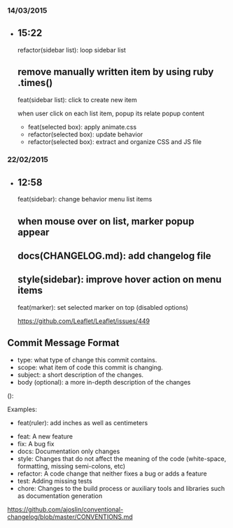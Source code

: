 ### 14/03/2015
  + 15:22
    -
      refactor(sidebar list): loop sidebar list

      remove manually written item by using ruby .times()
    -
      feat(sidebar list): click to create new item

      when user click on each list item, popup its relate popup content

    -
      feat(selected box): apply animate.css
    -
      refactor(selected box): update behavior
    -
      refactor(selected box): extract and organize CSS and JS file

### 22/02/2015
  + 12:58
    -
      feat(sidebar): change behavior menu list items

      when mouse over on list, marker popup appear
    -
      docs(CHANGELOG.md): add changelog file
    -
      style(sidebar): improve hover action on menu items
    -
      feat(marker): set selected marker on top (disabled options)

      https://github.com/Leaflet/Leaflet/issues/449

Commit Message Format
---

* type: what type of change this commit contains.
* scope: what item of code this commit is changing.
* subject: a short description of the changes.
* body (optional): a more in-depth description of the changes

<type>(<scope>): <subject>
<BLANK LINE>
<body>

Examples:

* feat(ruler): add inches as well as centimeters


- feat: A new feature
- fix: A bug fix
- docs: Documentation only changes
- style: Changes that do not affect the meaning of the code (white-space, formatting, missing semi-colons, etc)
- refactor: A code change that neither fixes a bug or adds a feature
- test: Adding missing tests
- chore: Changes to the build process or auxiliary tools and libraries such as documentation generation

https://github.com/ajoslin/conventional-changelog/blob/master/CONVENTIONS.md